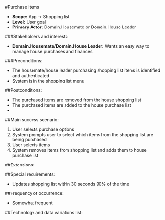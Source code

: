 #Purchase Items
+ **Scope:** App -> Shopping list
+ **Level:** User goal
+ **Primary Actor:** Domain.Housemate or Domain.House Leader

###Stakeholders and interests:
+ **Domain.Housemate/Domain.House Leader:** Wants an easy way to manage house purchases and finances

###Preconditions: 
+ The housemate/house leader purchasing shopping list items is identified and authenticated
+ System is in the shopping list menu
		
##Postconditions: 
+ The purchased items are removed from the house shopping list
+ The purchased items are added to the house purchase list
+ 
##Main success scenario:
1. User selects purchase options
2. System prompts user to select which items from the shopping list are being purchased
3. User selects items
4. System removes items from shopping list and adds them to house purchase list

##Extensions:


##Special requirements:
+ Updates shopping list within 30 seconds 90% of the time

##Frequency of occurrence:
+ Somewhat frequent

##Technology and data variations list:

